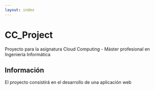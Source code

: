 ```yaml
---
layout: index
---
```


# CC_Project

Proyecto para la asignatura Cloud Computing - Máster profesional en Ingeniería Informática


## Información ##

El proyecto consistirá en el desarrollo de una aplicación web 